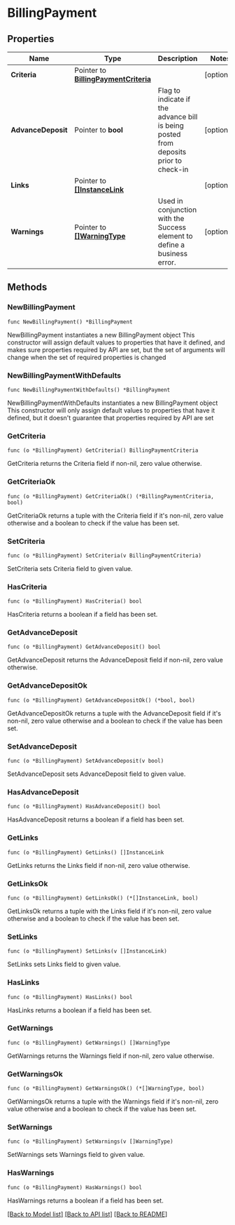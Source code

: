 # BillingPayment

## Properties

Name | Type | Description | Notes
------------ | ------------- | ------------- | -------------
**Criteria** | Pointer to [**BillingPaymentCriteria**](BillingPaymentCriteria.md) |  | [optional] 
**AdvanceDeposit** | Pointer to **bool** | Flag to indicate if the advance bill is being posted from deposits prior to check-in | [optional] 
**Links** | Pointer to [**[]InstanceLink**](InstanceLink.md) |  | [optional] 
**Warnings** | Pointer to [**[]WarningType**](WarningType.md) | Used in conjunction with the Success element to define a business error. | [optional] 

## Methods

### NewBillingPayment

`func NewBillingPayment() *BillingPayment`

NewBillingPayment instantiates a new BillingPayment object
This constructor will assign default values to properties that have it defined,
and makes sure properties required by API are set, but the set of arguments
will change when the set of required properties is changed

### NewBillingPaymentWithDefaults

`func NewBillingPaymentWithDefaults() *BillingPayment`

NewBillingPaymentWithDefaults instantiates a new BillingPayment object
This constructor will only assign default values to properties that have it defined,
but it doesn't guarantee that properties required by API are set

### GetCriteria

`func (o *BillingPayment) GetCriteria() BillingPaymentCriteria`

GetCriteria returns the Criteria field if non-nil, zero value otherwise.

### GetCriteriaOk

`func (o *BillingPayment) GetCriteriaOk() (*BillingPaymentCriteria, bool)`

GetCriteriaOk returns a tuple with the Criteria field if it's non-nil, zero value otherwise
and a boolean to check if the value has been set.

### SetCriteria

`func (o *BillingPayment) SetCriteria(v BillingPaymentCriteria)`

SetCriteria sets Criteria field to given value.

### HasCriteria

`func (o *BillingPayment) HasCriteria() bool`

HasCriteria returns a boolean if a field has been set.

### GetAdvanceDeposit

`func (o *BillingPayment) GetAdvanceDeposit() bool`

GetAdvanceDeposit returns the AdvanceDeposit field if non-nil, zero value otherwise.

### GetAdvanceDepositOk

`func (o *BillingPayment) GetAdvanceDepositOk() (*bool, bool)`

GetAdvanceDepositOk returns a tuple with the AdvanceDeposit field if it's non-nil, zero value otherwise
and a boolean to check if the value has been set.

### SetAdvanceDeposit

`func (o *BillingPayment) SetAdvanceDeposit(v bool)`

SetAdvanceDeposit sets AdvanceDeposit field to given value.

### HasAdvanceDeposit

`func (o *BillingPayment) HasAdvanceDeposit() bool`

HasAdvanceDeposit returns a boolean if a field has been set.

### GetLinks

`func (o *BillingPayment) GetLinks() []InstanceLink`

GetLinks returns the Links field if non-nil, zero value otherwise.

### GetLinksOk

`func (o *BillingPayment) GetLinksOk() (*[]InstanceLink, bool)`

GetLinksOk returns a tuple with the Links field if it's non-nil, zero value otherwise
and a boolean to check if the value has been set.

### SetLinks

`func (o *BillingPayment) SetLinks(v []InstanceLink)`

SetLinks sets Links field to given value.

### HasLinks

`func (o *BillingPayment) HasLinks() bool`

HasLinks returns a boolean if a field has been set.

### GetWarnings

`func (o *BillingPayment) GetWarnings() []WarningType`

GetWarnings returns the Warnings field if non-nil, zero value otherwise.

### GetWarningsOk

`func (o *BillingPayment) GetWarningsOk() (*[]WarningType, bool)`

GetWarningsOk returns a tuple with the Warnings field if it's non-nil, zero value otherwise
and a boolean to check if the value has been set.

### SetWarnings

`func (o *BillingPayment) SetWarnings(v []WarningType)`

SetWarnings sets Warnings field to given value.

### HasWarnings

`func (o *BillingPayment) HasWarnings() bool`

HasWarnings returns a boolean if a field has been set.


[[Back to Model list]](../README.md#documentation-for-models) [[Back to API list]](../README.md#documentation-for-api-endpoints) [[Back to README]](../README.md)


